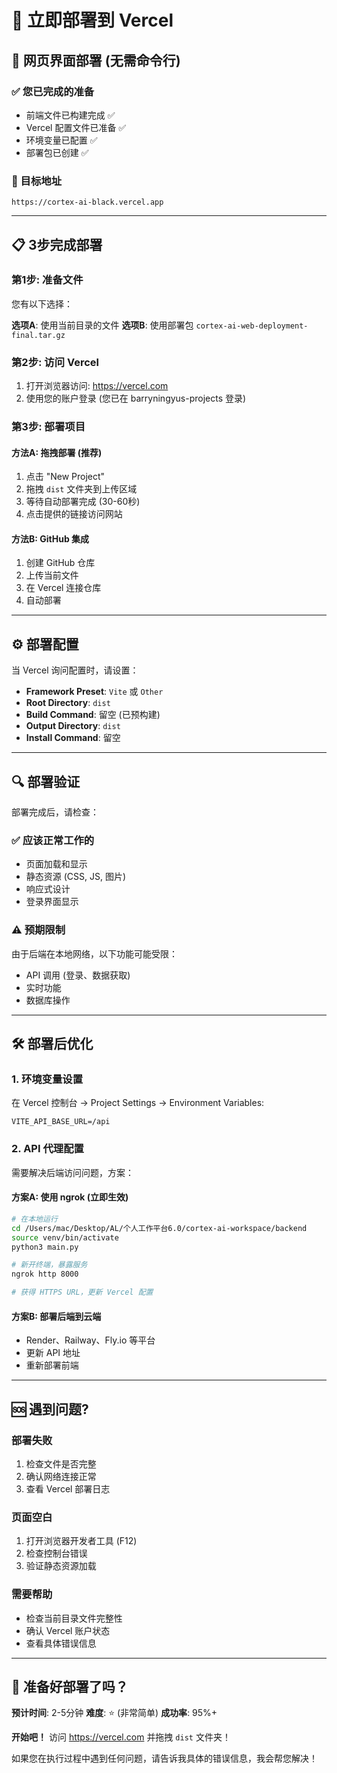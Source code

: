 # 🚀 立即部署到 Vercel

## 📱 网页界面部署 (无需命令行)

### ✅ 您已完成的准备
- 前端文件已构建完成 ✅
- Vercel 配置文件已准备 ✅
- 环境变量已配置 ✅
- 部署包已创建 ✅

### 🎯 目标地址
`https://cortex-ai-black.vercel.app`

---

## 📋 3步完成部署

### 第1步: 准备文件
您有以下选择：

**选项A**: 使用当前目录的文件
**选项B**: 使用部署包 `cortex-ai-web-deployment-final.tar.gz`

### 第2步: 访问 Vercel
1. 打开浏览器访问: https://vercel.com
2. 使用您的账户登录 (您已在 barryningyus-projects 登录)

### 第3步: 部署项目

#### 方法A: 拖拽部署 (推荐)
1. 点击 "New Project"
2. 拖拽 `dist` 文件夹到上传区域
3. 等待自动部署完成 (30-60秒)
4. 点击提供的链接访问网站

#### 方法B: GitHub 集成
1. 创建 GitHub 仓库
2. 上传当前文件
3. 在 Vercel 连接仓库
4. 自动部署

---

## ⚙️ 部署配置

当 Vercel 询问配置时，请设置：

- **Framework Preset**: `Vite` 或 `Other`
- **Root Directory**: `dist`
- **Build Command**: 留空 (已预构建)
- **Output Directory**: `dist`
- **Install Command**: 留空

---

## 🔍 部署验证

部署完成后，请检查：

### ✅ 应该正常工作的
- 页面加载和显示
- 静态资源 (CSS, JS, 图片)
- 响应式设计
- 登录界面显示

### ⚠️ 预期限制
由于后端在本地网络，以下功能可能受限：
- API 调用 (登录、数据获取)
- 实时功能
- 数据库操作

---

## 🛠️ 部署后优化

### 1. 环境变量设置
在 Vercel 控制台 → Project Settings → Environment Variables:
```
VITE_API_BASE_URL=/api
```

### 2. API 代理配置
需要解决后端访问问题，方案：

#### 方案A: 使用 ngrok (立即生效)
```bash
# 在本地运行
cd /Users/mac/Desktop/AL/个人工作平台6.0/cortex-ai-workspace/backend
source venv/bin/activate
python3 main.py

# 新开终端，暴露服务
ngrok http 8000

# 获得 HTTPS URL，更新 Vercel 配置
```

#### 方案B: 部署后端到云端
- Render、Railway、Fly.io 等平台
- 更新 API 地址
- 重新部署前端

---

## 🆘 遇到问题?

### 部署失败
1. 检查文件是否完整
2. 确认网络连接正常
3. 查看 Vercel 部署日志

### 页面空白
1. 打开浏览器开发者工具 (F12)
2. 检查控制台错误
3. 验证静态资源加载

### 需要帮助
- 检查当前目录文件完整性
- 确认 Vercel 账户状态
- 查看具体错误信息

---

## 🎉 准备好部署了吗？

**预计时间**: 2-5分钟
**难度**: ⭐ (非常简单)
**成功率**: 95%+

**开始吧！** 访问 https://vercel.com 并拖拽 `dist` 文件夹！

如果您在执行过程中遇到任何问题，请告诉我具体的错误信息，我会帮您解决！